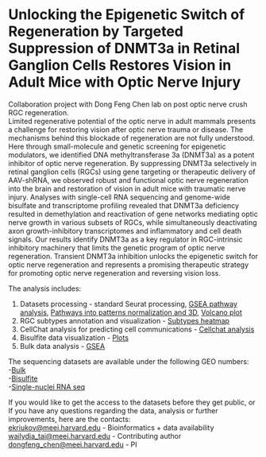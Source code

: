 # Unlocking the Epigenetic Switch of Regeneration by Targeted Suppression of DNMT3a in Retinal Ganglion Cells Restores Vision in Adult Mice with Optic Nerve Injury
Collaboration project with Dong Feng Chen lab on post optic nerve crush RGC regeneration. <br />
Limited regenerative potential of the optic nerve in adult mammals presents a challenge for restoring vision after optic nerve trauma or disease. The mechanisms behind this blockade of regeneration are not fully understood. Here through small-molecule and genetic screening for epigenetic modulators, we identified DNA methyltransferase 3a (DNMT3a) as a potent inhibitor of optic nerve regeneration. By suppressing DNMT3a selectively in retinal ganglion cells (RGCs) using gene targeting or therapeutic delivery of AAV-shRNA, we observed robust and functional optic nerve regeneration into the brain and restoration of vision in adult mice with traumatic nerve injury. Analyses with single-cell RNA sequencing and genome-wide bisulfate and transcriptome profiling revealed that DNMT3a deficiency resulted in demethylation and reactivation of gene networks mediating optic nerve growth in various subsets of RGCs, while simultaneously deactivating axon growth-inhibitory transcriptomes and inflammatory and cell death signals. Our results identify DNMT3a as a key regulator in RGC-intrinsic inhibitory machinery that limits the genetic program of optic nerve regeneration. Transient DNMT3a inhibition unlocks the epigenetic switch for optic nerve regeneration and represents a promising therapeutic strategy for promoting optic nerve regeneration and reversing vision loss.

The analysis includes: <br />
1. Datasets processing - standard Seurat processing, [GSEA pathway analysis](https://github.com/mcrewcow/RGC_Dnmt3a_pONC2d_paper/blob/main/ssGSEA_heatmap.R), [Pathways into patterns normalization and 3D](https://github.com/mcrewcow/RGC_Dnmt3a_pONC2d_paper/blob/main/3d_normalized_pathways.R), [Volcano plot](https://github.com/mcrewcow/RGC_Dnmt3a_pONC2d_paper/blob/main/volcano_sc.R)  <br />
2. RGC subtypes annotation and visualization - [Subtypes heatmap](https://github.com/mcrewcow/RGC_Dnmt3a_pONC2d_paper/blob/main/heatmap_subtypes.R) <br />
3. CellChat analysis for predicting cell communications - [Cellchat analysis](https://github.com/mcrewcow/RGC_Dnmt3a_pONC2d_paper/blob/main/cellchat.R) <br />
4. Bisulfite data visualization - [Plots](https://github.com/mcrewcow/RGC_Dnmt3a_pONC2d_paper/blob/main/bisulfite.R) <br />
5. Bulk data analysis - [GSEA](https://github.com/mcrewcow/RGC_Dnmt3a_pONC2d_paper/blob/main/GSEA_bulk.R) <br />

The sequencing datasets are available under the following GEO numbers: <br />
-[Bulk](https://www.ncbi.nlm.nih.gov/geo/query/acc.cgi?acc=GSE229033) <br />
-[Bisulfite](https://www.ncbi.nlm.nih.gov/geo/query/acc.cgi?acc=GSE229034) <br />
-[Single-nuclei RNA seq](https://www.ncbi.nlm.nih.gov/geo/query/acc.cgi?acc=GSE228627) <br />

If you would like to get the access to the datasets before they get public, or\
If you have any questions regarding the data, analysis or further improvements, here are the contacts: <br />
ekriukov@meei.harvard.edu - Bioinformatics + data availability\
wailydia_tai@meei.harvard.edu - Contributing author\
dongfeng_chen@meei.harvard.edu - PI
